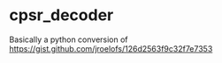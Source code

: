 # cpsr_decoder
Basically a python conversion of https://gist.github.com/jroelofs/126d2563f9c32f7e7353
